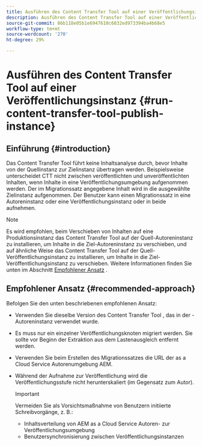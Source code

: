 ```yaml
---
title: Ausführen des Content Transfer Tool auf einer Veröffentlichungsinstanz
description: Ausführen des Content Transfer Tool auf einer Veröffentlichungsinstanz
source-git-commit: 86b118e05b1e6947610c6032ed973394ba4b68e5
workflow-type: tm+mt
source-wordcount: '270'
ht-degree: 29%

---
```



# Ausführen des Content Transfer Tool auf einer Veröffentlichungsinstanz {#run-content-transfer-tool-publish-instance}

## Einführung {#introduction}

Das Content Transfer Tool führt keine Inhaltsanalyse durch, bevor Inhalte von der Quellinstanz zur Zielinstanz übertragen werden. Beispielsweise unterscheidet CTT nicht zwischen veröffentlichten und unveröffentlichten Inhalten, wenn Inhalte in eine Veröffentlichungsumgebung aufgenommen werden. Der im Migrationssatz angegebene Inhalt wird in die ausgewählte Zielinstanz aufgenommen. Der Benutzer kann einen Migrationssatz in eine Autoreninstanz oder eine Veröffentlichungsinstanz oder in beide aufnehmen.

>[!NOTE]
>Es wird empfohlen, beim Verschieben von Inhalten auf eine Produktionsinstanz das Content Transfer Tool auf der Quell-Autoreninstanz zu installieren, um Inhalte in die Ziel-Autoreninstanz zu verschieben, und auf ähnliche Weise das Content Transfer Tool auf der Quell-Veröffentlichungsinstanz zu installieren, um Inhalte in die Ziel-Veröffentlichungsinstanz zu verschieben. Weitere Informationen finden Sie unten im Abschnitt [Empfohlener Ansatz](#recommended-approach) .

## Empfohlener Ansatz {#recommended-approach}

Befolgen Sie den unten beschriebenen empfohlenen Ansatz:

* Verwenden Sie dieselbe Version des Content Transfer Tool , das in der -Autoreninstanz verwendet wurde.

* Es muss nur ein einzelner Veröffentlichungsknoten migriert werden. Sie sollte vor Beginn der Extraktion aus dem Lastenausgleich entfernt werden.

* Verwenden Sie beim Erstellen des Migrationssatzes die URL der as a Cloud Service Autorenumgebung AEM.

* Während der Aufnahme zur Veröffentlichung wird die Veröffentlichungsstufe nicht herunterskaliert (im Gegensatz zum Autor).

   >[!IMPORTANT]
   >Vermeiden Sie als Vorsichtsmaßnahme von Benutzern initiierte Schreibvorgänge, z. B.:
   > * Inhaltsverteilung von AEM as a Cloud Service Autoren- zur Veröffentlichungsumgebung
   > * Benutzersynchronisierung zwischen Veröffentlichungsinstanzen

